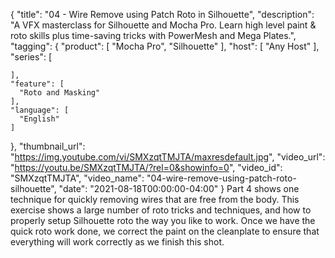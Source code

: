 {
  "title": "04 - Wire Remove using Patch Roto in Silhouette",
  "description": "A VFX masterclass for Silhouette and Mocha Pro. Learn high level paint & roto skills plus time-saving tricks with PowerMesh and Mega Plates.",
  "tagging": {
    "product": [
      "Mocha Pro",
      "Silhouette"
    ],
    "host": [
      "Any Host"
    ],
    "series": [

    ],
    "feature": [
      "Roto and Masking"
    ],
    "language": [
      "English"
    ]
  },
  "thumbnail_url": "https://img.youtube.com/vi/SMXzqtTMJTA/maxresdefault.jpg",
  "video_url": "https://youtu.be/SMXzqtTMJTA/?rel=0&showinfo=0",
  "video_id": "SMXzqtTMJTA",
  "video_name": "04-wire-remove-using-patch-roto-silhouette",
  "date": "2021-08-18T00:00:00-04:00"
}
Part 4 shows one technique for quickly removing wires that are free from the body. This exercise shows a large number of roto tricks and techniques, and how to properly setup Silhouette roto the way you like to work. Once we have the quick roto work done, we correct the paint on the cleanplate to ensure that everything will work correctly as we finish this shot.